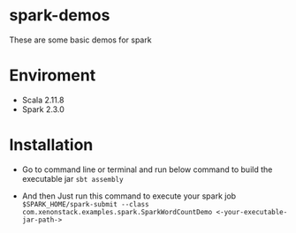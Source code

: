 # spark-demos
These are some basic demos for spark 

# Enviroment
- Scala 2.11.8
- Spark 2.3.0

# Installation
- Go to command line or terminal and run below command to build the executable jar
`sbt assembly`

- And then Just run this command to execute your spark job
`$SPARK_HOME/spark-submit --class com.xenonstack.examples.spark.SparkWordCountDemo <-your-executable-jar-path->`
